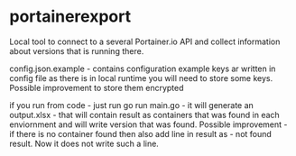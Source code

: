 # portainerexport
 Local tool to connect to a several Portainer.io API and collect information about versions that is running there.

 config.json.example - contains configuration example
 keys ar written in config file as there is in local runtime you will need to store some keys. Possible improvement to store them encrypted

 if you run from code - just run go run main.go - it will generate an output.xlsx - that will contain result as containers that was found in each enviornment and will write version that was found.
 Possible improvement - if there is no container found then also add line in result as - not found result. Now it does not write such a line.
